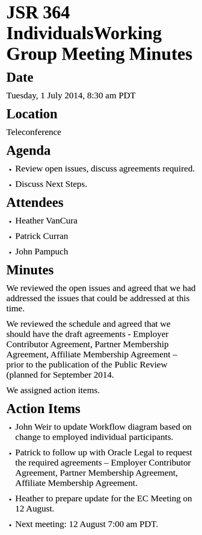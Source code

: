 <font color="#000000"><font face="Times-Roman, serif"><font size="7">**JSR 364 IndividualsWorking Group Meeting Minutes**</font></font></font>

<font color="#000000"><font face="Times-Roman, serif"><font size="6" style="font-size: 27pt">**Date**</font></font></font>

<font color="#000000"><font face="Times-Roman, serif"><font size="5">Tuesday, 1 July 2014, 8:30 am PDT</font></font></font>

<font color="#000000"><font face="Times-Roman, serif"><font size="6" style="font-size: 27pt">**Location**</font></font></font>

<font color="#000000"><font face="Times-Roman, serif"><font size="5">Teleconference</font></font></font>

**<font size="6" style="font-size: 27pt"><font face="Times-Roman, serif"><font color="#000000">Agenda</font></font></font>**<font color="#000000"><font face="Times-Roman, serif"><font size="5"><span style="font-weight: normal"></span></font></font></font>

*   <font color="#000000"><font face="Times-Roman, serif"><font size="5">Review open issues, discuss agreements required.</font></font></font>

*   <font color="#000000"><font face="Times-Roman, serif"><font size="5">Discuss Next Steps.</font></font></font>

<font color="#000000"><font face="Times-Roman, serif"><font size="6" style="font-size: 27pt">**Attendees**</font></font></font>

*   <font color="#000000"><font face="Times-Roman, serif"><font size="5">Heather VanCura</font></font></font>

*   <font color="#000000"><font face="Times-Roman, serif"><font size="5">Patrick Curran</font></font></font>

*   <font color="#000000"><font face="Times-Roman, serif"><font size="5">John Pampuch</font></font></font>

<font color="#000000"><font face="Times-Roman, serif"><font size="6" style="font-size: 27pt">**Minutes**</font></font></font>

<font color="#000000"><font face="Times New Roman, serif"><font size="5">We r<span style="text-decoration: none"><span style="font-style: normal"><span style="font-weight: normal">eviewed the open issues and agreed that we had addressed the issues that could be addressed at this time.</span></span></span></font></font></font>

<font color="#000000"><font face="Times New Roman, serif"><font size="5">We reviewed the schedule and agreed that we should have the draft agreements - <font face="Times-Roman, serif">Employer Contributor Agreement, Partner Membership Agreement, Affiliate Membership Agreement – prior to the publication of the Public Review (planned for September 2014\.</font></font></font></font>

<font color="#000000"><font face="Times New Roman, serif"><font size="5">We assigned action items.</font></font></font>

<font color="#000000"><font face="Times-Roman, serif"><font size="6" style="font-size: 27pt">**Action Items**</font></font></font>

*   <font color="#000000"><font face="Times-Roman, serif"><font size="5">John Weir to update Workflow diagram based on change to employed individual participants.</font></font></font>

*   <font color="#000000"><font face="Times-Roman, serif"><font size="5">Patrick to follow up with Oracle Legal to request the required agreements – Employer Contributor Agreement, Partner Membership Agreement, Affiliate Membership Agreement.</font></font></font>

*   <font color="#000000"><font face="Times-Roman, serif"><font size="5">Heather to prepare update for the EC Meeting on 12 August.</font></font></font>

*   <font color="#000000"><font face="Times-Roman, serif"><font size="5">Next meeting: 12 August 7:00 am PDT.</font></font></font>